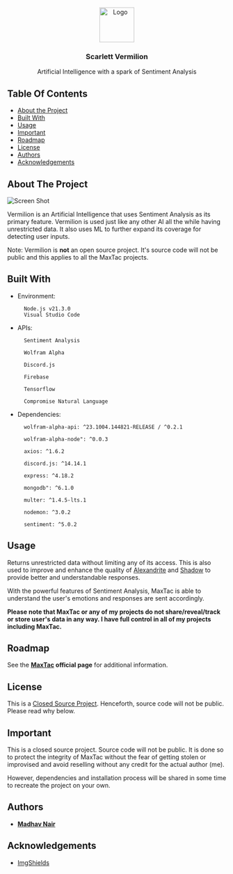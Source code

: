 <br/>
<p align="center">
  <a href="https://github.com/theoneandonlyshadow/Scarlett-Vermilion">
    <img src="images/logo.png" alt="Logo" width="80" height="80">
  </a>

  <h3 align="center">Scarlett Vermilion</h3>

  <p align="center">
    Artificial Intelligence with a spark of Sentiment Analysis
    <br/>
  </p>
</p>

## Table Of Contents

* [About the Project](#about-the-project)
* [Built With](#built-with)
* [Usage](#usage)
* [Important](#important)
* [Roadmap](#roadmap)
* [License](#license)
* [Authors](#authors)
* [Acknowledgements](#acknowledgements)

## About The Project

![Screen Shot](images/screenshot.png)

Vermilion is an Artificial Intelligence that uses Sentiment Analysis as its primary feature. Vermilion is used just like any other AI all the while having unrestricted data. It also uses ML to further expand its coverage for detecting user inputs.

Note: Vermilion is **not** an open source project. It's source code will not be public and this applies to all the MaxTac projects.

## Built With

- Environment:

        Node.js v21.3.0
        Visual Studio Code

- APIs:
  
        Sentiment Analysis

        Wolfram Alpha

        Discord.js

        Firebase

        Tensorflow

        Compromise Natural Language

- Dependencies:
  
        wolfram-alpha-api: ^23.1004.144821-RELEASE / ^0.2.1

        wolfram-alpha-node": ^0.0.3

        axios: ^1.6.2

        discord.js: ^14.14.1

        express: ^4.18.2

        mongodb": ^6.1.0

        multer: ^1.4.5-lts.1

        nodemon: ^3.0.2

        sentiment: ^5.0.2

## Usage

Returns unrestricted data without limiting any of its access. This is also used to improve and enhance the quality of [Alexandrite](https://github.com/theoneandonlyshadow/Alexandrite-Magnus/) and [Shadow](https://github.com/theoneandonlyshado/Maximus-Shadow/) to provide better and understandable responses.

With the powerful features of Sentiment Analysis, MaxTac is able to understand the user's emotions and responses are sent accordingly.

**Please note that MaxTac or any of my projects do not share/reveal/track or store user's data in any way. I have full control in all of my projects including MaxTac.**

## Roadmap

See the <b>[MaxTac](https://madhavdotjs.netlify.app/public/maxtac) official page</b> for additional information.

## License

This is a <u>Closed Source Project</u>. Henceforth, source code will not be public. Please read why below.

## Important

This is a closed source project. Source code will not be public. It is done so to protect the integrity of MaxTac without the fear of getting stolen or improvised and avoid reselling without any credit for the actual author (me).

However, dependencies and installation process will be shared in some time to recreate the project on your own.

## Authors

* **[Madhav Nair](https://github.com/theoneandonlyshadow/)**

## Acknowledgements

* [ImgShields](https://shields.io/)
